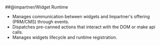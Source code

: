 ##@impartner/Widget Runtime

* Manages communication between widgets and Impartner's offering (PRM/CMS) through events.
* Dispatches pre-canned actions that interact with the DOM or make api calls.
* Manages widgets lifecycle and runtime registration.